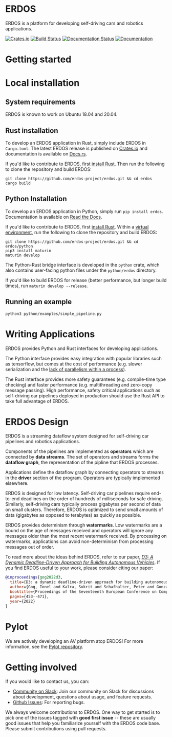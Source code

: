 # ERDOS

ERDOS is a platform for developing self-driving cars and robotics applications.

[![Crates.io][crates-badge]][crates-url]
[![Build Status](https://github.com/erdos-project/erdos/workflows/CI/badge.svg)](https://github.com/erdos-project/erdos/actions)
[![Documentation Status](https://readthedocs.org/projects/erdos/badge/?version=latest)](https://erdos.readthedocs.io/en/latest/?badge=latest)
[![Documentation](https://docs.rs/erdos/badge.svg)](https://docs.rs/erdos/)

[crates-badge]: https://img.shields.io/crates/v/erdos.svg
[crates-url]: https://crates.io/crates/erdos

# Getting started

# Local installation

## System requirements

ERDOS is known to work on Ubuntu 18.04 and 20.04.

## Rust installation

To develop an ERDOS application in Rust, simply include ERDOS in `Cargo.toml`.
The latest ERDOS release is published on
[Crates.io](https://crates.io/crates/erdos)
and documentation is available on [Docs.rs](https://docs.rs/erdos).

If you'd like to contribute to ERDOS, first
[install Rust](https://www.rust-lang.org/tools/install).
Then run the following to clone the repository and build ERDOS:
```console
git clone https://github.com/erdos-project/erdos.git && cd erdos
cargo build
```

## Python Installation

To develop an ERDOS application in Python, simply run
`pip install erdos`. Documentation is available on
[Read the Docs](https://erdos.readthedocs.io/).

If you'd like to contribute to ERDOS, first
[install Rust](https://www.rust-lang.org/tools/install).
Within a [virtual environment](https://docs.python.org/3/tutorial/venv.html),
run the following to clone the repository and build ERDOS:
```console
git clone https://github.com/erdos-project/erdos.git && cd erdos/python
pip3 install maturin
maturin develop
```

The Python-Rust bridge interface is developed in the `python` crate, which
also contains user-facing python files under the `python/erdos` directory.

If you'd like to build ERDOS for release (better performance, but longer
build times), run `maturin develop --release`.

## Running an example

```console
python3 python/examples/simple_pipeline.py
```

# Writing Applications

ERDOS provides Python and Rust interfaces for developing applications.

The Python interface provides easy integration with popular libraries
such as tensorflow, but comes at the cost of performance
(e.g. slower serialization and the [lack of parallelism within a process](https://wiki.python.org/moin/GlobalInterpreterLock)).

The Rust interface provides more safety guarantees
(e.g. compile-time type checking) and faster performance
(e.g. multithreading and zero-copy message passing).
High performance, safety critical applications such as
self-driving car pipelines deployed in production should use the
Rust API to take full advantage of ERDOS.

# ERDOS Design

ERDOS is a streaming dataflow system designed for self-driving car
pipelines and robotics applications.

Components of the pipelines are implemented as **operators** which
are connected by **data streams**. The set of operators and streams
forms the **dataflow graph**, the representation of the pipline that
ERDOS processes.

Applications define the dataflow graph by connecting operators to streams
in the **driver** section of the program. Operators are typically
implemented elsewhere.

ERDOS is designed for low latency. Self-driving car pipelines require
end-to-end deadlines on the order of hundreds of milliseconds for safe
driving. Similarly, self-driving cars typically process gigabytes per
second of data on small clusters. Therefore, ERDOS is optimized to
send small amounts of data (gigabytes as opposed to terabytes)
as quickly as possible.

ERDOS provides determinism through **watermarks**. Low watermarks
are a bound on the age of messages received and operators will ignore
any messages older than the most recent watermark received. By processing
on watermarks, applications can avoid non-determinism from processing
messages out of order.

To read more about the ideas behind ERDOS, refer to our paper,
[*D3: A Dynamic Deadline-Driven Approach for Building Autonomous Vehicles*](https://dl.acm.org/doi/10.1145/3492321.3519576).
If you find ERDOS useful to your work, please consider citing our paper:
```bibtex
@inproceedings{gog2022d3,
  title={D3: a dynamic deadline-driven approach for building autonomous vehicles},
  author={Gog, Ionel and Kalra, Sukrit and Schafhalter, Peter and Gonzalez, Joseph E and Stoica, Ion},
  booktitle={Proceedings of the Seventeenth European Conference on Computer Systems},
  pages={453--471},
  year={2022}
}
```

# Pylot

We are actively developing an AV platform atop ERDOS! For more information, see the [Pylot repository](https://github.com/erdos-project/pylot/).

# Getting involved

If you would like to contact us, you can:
* [Community on Slack](https://forms.gle/KXwSrjM6ZqRi2MT18): Join our community
on Slack for discussions about development, questions about usage, and feature
requests.
* [Github Issues](https://github.com/erdos-project/erdos/issues): For reporting
bugs.

We always welcome contributions to ERDOS. One way to get started is to
pick one of the issues tagged with **good first issue** -- these are usually good issues that help you familiarize yourself with the ERDOS
code base. Please submit contributions using pull requests.
